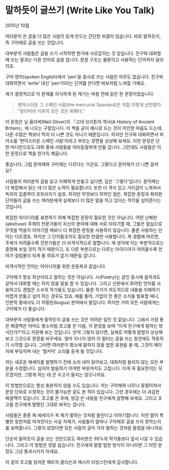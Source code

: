 # 말하듯이 글쓰기 (Write Like You Talk)

2015년 10월

여러분이 쓴 글을 더 많은 사람이 읽게 만드는 간단한 비결이 있습니다. 바로 말하듯이, 즉 구어체로 글을 쓰는 것입니다.

대부분의 사람들은 글을 쓰기 시작하면 뭔가에 사로잡히는 것 같습니다. 친구와 대화할 때 쓰는 말과는 다른 언어로 글을 씁니다. 문장 구조는 물론이고 사용하는 단어까지 달라지죠.

구어 영어(spoken English)에서 'pen'을 동사로 쓰는 사람은 아무도 없습니다. 친구와 대화하면서 'write' 대신 'pen'이라는 단어를 쓴다면 바보처럼 느껴질 거예요.

제가 결정적으로 이 문제를 의식하게 된 계기는 며칠 전에 읽은 한 문장이었습니다.

> 변덕스러운 그 스페인 사람(the mercurial Spaniard)은 직접 이렇게 선언했다. "알타미라 이후의 모든 것은 퇴폐다."

이 문장은 닐 올리버(Neil Oliver)의 『고대 브리튼의 역사(A History of Ancient Britain)』에 나오는 구절입니다. 이 책을 굳이 예시로 드는 것이 미안한 마음도 드는데, 다른 수많은 책보다 딱히 더 나쁜 것도 아니기 때문입니다. 하지만 친구와 대화하면서 피카소를 '변덕스러운 스페인 사람'이라고 부르는 장면을 상상해 보세요. 이런 문장은 단 한 마디만으로도 대화 중에 사람들을 어리둥절하게 만들 겁니다. 그런데도 사람들은 이런 문장으로 책을 한가득 채웁니다.

좋습니다, 그럼 문어체와 구어체는 다르다는 거군요. 그렇다고 문어체가 더 나쁜 걸까요?

사람들이 여러분의 글을 읽고 이해하게 만들고 싶다면, 답은 '그렇다'입니다. 문어체는 더 복잡해서 읽는 데 더 많은 노력이 필요합니다. 또한 더 격식 있고 거리감이 느껴져서 독자의 집중력이 흐트러지기 쉽죠. 하지만 무엇보다 최악인 점은, 복잡한 문장과 화려한 단어들이 글을 쓰는 여러분에게 실제보다 더 많은 말을 하고 있다는 착각을 심어준다는 것입니다.

복잡한 아이디어를 표현하기 위해 복잡한 문장이 필요한 것은 아닙니다. 어떤 난해한(abstruse) 주제의 전문가들이 자신의 분야에 대해 서로 이야기할 때, 그들은 점심으로 무엇을 먹을지 이야기할 때보다 더 복잡한 문장을 사용하지 않습니다. 물론 사용하는 단어는 다르겠죠. 하지만 그 단어들조차도 필요한 만큼만 사용합니다. 제 경험에 따르면, 주제가 어려울수록 전문가들은 더 비격식적으로 말합니다. 제 생각에 이는 부분적으로는 증명해 보일 것이 적기 때문이고, 또 다른 부분으로는 다루는 아이디어가 어려울수록 언어가 걸림돌이 되게 둘 여유가 없기 때문일 겁니다.

비격식적인 언어는 아이디어를 위한 운동복과 같습니다.

구어체가 항상 최선이라고 말하는 것은 아닙니다. 시(Poetry)는 글인 동시에 음악과도 같아서 대화할 때는 하지 않을 말을 할 수 있습니다. 그리고 산문에서 화려한 언어를 사용하고도 괜찮은 소수의 작가들도 있습니다. 물론 작가가 의도적으로 내용을 이해하기 어렵게 만들고 싶어 하는 경우도 있죠. 예를 들어, 기업이 안 좋은 소식을 발표할 때나, 인문학 중에서도 더 허황된(bogus) 분야에서 말입니다. 하지만 거의 모든 사람에게는 구어체가 더 좋습니다.

대부분의 사람들에게 말하듯이 글을 쓰는 것은 어려운 일인 것 같습니다. 그래서 가장 좋은 해결책은 아마도 평소처럼 초고를 쓴 다음, 각 문장을 보며 "이게 친구에게 말하는 방식인가?"라고 자문해 보는 것입니다. 만약 그렇지 않다면, 실제로 어떻게 말할지 상상해보고 그것으로 문장을 바꾸세요. 얼마 지나지 않아 이 필터는 글을 쓰는 동안에도 작동하기 시작할 겁니다. 그러면 여러분이 평소에 말하지 않을 법한 표현을 쓸 때, 그것이 페이지에 부딪히며 내는 '철커덕' 소리를 듣게 될 것입니다.

저는 새로운 에세이를 발행하기 전에 소리 내어 읽어보고, 대화처럼 들리지 않는 모든 부분을 수정합니다. 심지어 발음하기 어색한 부분까지도 고칩니다. 이게 꼭 필요한지는 모르겠지만, 그렇게 하는 데 큰 수고가 들지는 않으니까요.

이 방법만으로는 항상 충분하지 않을 수도 있습니다. 저는 구어체와 너무나 동떨어져서 문장 단위로 수정하는 것이 불가능한 글도 본 적이 있습니다. 그런 경우에는 더 과감한 해결책이 있습니다. 초고를 쓴 후에, 방금 쓴 내용을 친구에게 설명해 보세요. 그리고 초고를 친구에게 말했던 그대로 바꾸는 겁니다.

사람들은 종종 제 에세이가 꼭 제가 말하는 것처럼 들린다고 이야기합니다. 이런 말이 특별한 칭찬처럼 여겨진다는 사실 자체가, 사람들이 얼마나 구어체로 글을 쓰지 못하는지를 보여줍니다. 그렇지 않았다면 모든 사람의 글이 각자 말하는 것처럼 들렸을 테니까요.

단순히 말하듯이 글을 쓰는 것만으로도 여러분은 95%의 작가들보다 앞서 나갈 수 있습니다. 그리고 이 방법은 정말 쉽습니다. 친구에게 말할 법한 방식이 아니라면 그 어떤 문장도 그냥 통과시키지 마세요.

이 글의 초고를 읽어준 패트릭 콜리슨과 제시카 리빙스턴에게 감사합니다.